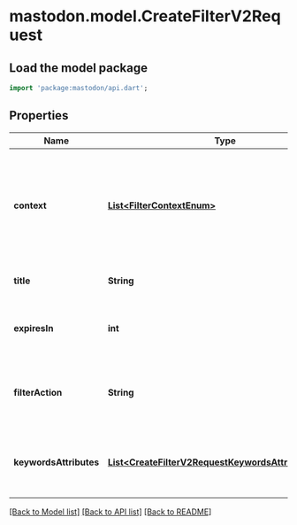 # mastodon.model.CreateFilterV2Request

## Load the model package
```dart
import 'package:mastodon/api.dart';
```

## Properties
Name | Type | Description | Notes
------------ | ------------- | ------------- | -------------
**context** | [**List&lt;FilterContextEnum&gt;**](FilterContextEnum.md) | Where the filter should be applied. Specify at least one of `home`, `notifications`, `public`, `thread`, `account`. | 
**title** | **String** | The name of the filter group. | 
**expiresIn** | **int** | How many seconds from now should the filter expire? | [optional] 
**filterAction** | **String** | The policy to be applied when the filter is matched. Specify `warn`, `hide` or `blur`. | [optional] 
**keywordsAttributes** | [**List&lt;CreateFilterV2RequestKeywordsAttributesInner&gt;**](CreateFilterV2RequestKeywordsAttributesInner.md) | Array of objects with properties: keyword, whole_word, id, _destroy | [optional] 

[[Back to Model list]](../README.md#documentation-for-models) [[Back to API list]](../README.md#documentation-for-api-endpoints) [[Back to README]](../README.md)


